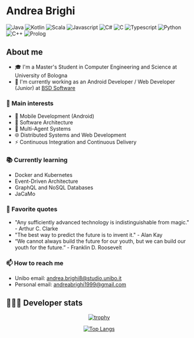 # Andrea Brighi

![Java](https://img.shields.io/badge/Java-Fluent-red)
![Kotlin](https://img.shields.io/badge/Kotlin-Intermediate-blue)
![Scala](https://img.shields.io/badge/Scala-Intermediate-blue)
![Javascript](https://img.shields.io/badge/JavaScript-Good-Green)
![C#](https://img.shields.io/badge/C%23-Good-Green)
![C](https://img.shields.io/badge/C-Good-Green)
![Typescript](https://img.shields.io/badge/Typescript-Beginner-green)
![Python](https://img.shields.io/badge/Python-Beginner-green)
![C++](https://img.shields.io/badge/C++-Beginner-green)
![Prolog](https://img.shields.io/badge/Prolog-Beginner-green)

## About me

- 🎓 I'm a Master's Student in Computer Engineering and Science at University of Bologna
- 💼 I'm currently working as an Android Developer / Web Developer (Junior) at [BSD Software](https://www.bsdsoftware.it)

### 🌱 Main interests

- 📱 Mobile Development (Android)
- 📐 Software Architecture
- 🤖 Multi-Agent Systems
- 🌐 Distributed Systems and Web Development
- ⚡️ Continuous Integration and Continuous Delivery

### 📚 Currently learning

- Docker and Kubernetes
- Event-Driven Architecture
- GraphQL and NoSQL Databases
- JaCaMo

### 💬 Favorite quotes

- "Any sufficiently advanced technology is indistinguishable from magic." - Arthur C. Clarke
- "The best way to predict the future is to invent it." - Alan Kay
- “We cannot always build the future for our youth, but we can build our youth for the future.” - Franklin D. Roosevelt

### 📫 How to reach me

- Unibo email: [andrea.brighi8@studio.unibo.it](mailto:andrea.brighi8@studio.unibo.it)
- Personal email: [andreabrighi1999@gmail.com](mailto:andreabrighi1999@gmail.com)

## 👨🏻‍💻 Developer stats

<div align="center">

  [![trophy](https://github-profile-trophy.vercel.app/?username=andreabrighi&theme=dracula&row=1)](https://github.com/ryo-ma/github-profile-trophy)

 [![Top Langs](https://github-readme-stats.vercel.app/api/top-langs/?username=andreabrighi&hide=TLA,Assembly,Vue,css,ANTLR,lua&theme=discord_old_blurple&bg_color=135,0F2027,203A43,2C5364&layout=compact)](https://github.com/anuraghazra/github-readme-stats)
 
</div>



<!--
**AndreaBrighi/AndreaBrighi** is a ✨ _special_ ✨ repository because its `README.md` (this file) appears on your GitHub profile.

Here are some ideas to get you started:

- 🔭 I’m currently working on ...
- 🌱 I’m currently learning ...
- 👯 I’m looking to collaborate on ...
- 🤔 I’m looking for help with ...
- 💬 Ask me about ...
- 📫 How to reach me: ...
- 😄 Pronouns: ...
- ⚡ Fun fact: ...
-->
